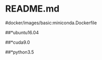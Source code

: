 README.md
=====

#docker/images/basic:miniconda.Dockerfile

##*ubuntu16.04

##*cuda9.0

##*python3.5
